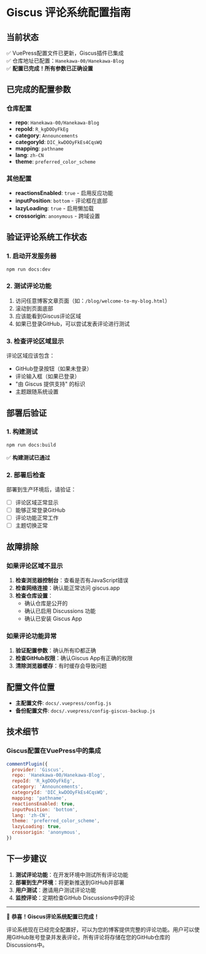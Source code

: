 # Giscus 评论系统配置指南

## 当前状态
✅ VuePress配置文件已更新，Giscus插件已集成  
✅ 仓库地址已配置：`Hanekawa-00/Hanekawa-Blog`  
✅ **配置已完成！所有参数已正确设置**

## 已完成的配置参数

### 仓库配置
- **repo**: `Hanekawa-00/Hanekawa-Blog`
- **repoId**: `R_kgDOOyFkEg`
- **category**: `Announcements`
- **categoryId**: `DIC_kwDOOyFkEs4CqsWQ`
- **mapping**: `pathname`
- **lang**: `zh-CN`
- **theme**: `preferred_color_scheme`

### 其他配置
- **reactionsEnabled**: `true` - 启用反应功能
- **inputPosition**: `bottom` - 评论框在底部
- **lazyLoading**: `true` - 启用懒加载
- **crossorigin**: `anonymous` - 跨域设置

## 验证评论系统工作状态

### 1. 启动开发服务器
```bash
npm run docs:dev
```

### 2. 测试评论功能
1. 访问任意博客文章页面（如：`/blog/welcome-to-my-blog.html`）
2. 滚动到页面底部
3. 应该能看到Giscus评论区域
4. 如果已登录GitHub，可以尝试发表评论进行测试

### 3. 检查评论区域显示
评论区域应该包含：
- GitHub登录按钮（如果未登录）
- 评论输入框（如果已登录）
- "由 Giscus 提供支持" 的标识
- 主题跟随系统设置

## 部署后验证

### 1. 构建测试
```bash
npm run docs:build
```
✅ **构建测试已通过**

### 2. 部署后检查
部署到生产环境后，请验证：
- [ ] 评论区域正常显示
- [ ] 能够正常登录GitHub
- [ ] 评论功能正常工作
- [ ] 主题切换正常

## 故障排除

### 如果评论区域不显示
1. **检查浏览器控制台**：查看是否有JavaScript错误
2. **检查网络连接**：确认能正常访问 giscus.app
3. **检查仓库设置**：
   - 确认仓库是公开的
   - 确认已启用 Discussions 功能
   - 确认已安装 Giscus App

### 如果评论功能异常
1. **验证配置参数**：确认所有ID都正确
2. **检查GitHub权限**：确认Giscus App有正确的权限
3. **清除浏览器缓存**：有时缓存会导致问题

## 配置文件位置
- **主配置文件**: `docs/.vuepress/config.js`
- **备份配置文件**: `docs/.vuepress/config-giscus-backup.js`

## 技术细节

### Giscus配置在VuePress中的集成
```javascript
commentPlugin({
  provider: 'Giscus',
  repo: 'Hanekawa-00/Hanekawa-Blog',
  repoId: 'R_kgDOOyFkEg',
  category: 'Announcements',
  categoryId: 'DIC_kwDOOyFkEs4CqsWQ',
  mapping: 'pathname',
  reactionsEnabled: true,
  inputPosition: 'bottom',
  lang: 'zh-CN',
  theme: 'preferred_color_scheme',
  lazyLoading: true,
  crossorigin: 'anonymous',
})
```

## 下一步建议

1. **测试评论功能**：在开发环境中测试所有评论功能
2. **部署到生产环境**：将更新推送到GitHub并部署
3. **用户测试**：邀请用户测试评论功能
4. **监控评论**：定期检查GitHub Discussions中的评论

---

🎉 **恭喜！Giscus评论系统配置已完成！**

评论系统现在已经完全配置好，可以为您的博客提供完整的评论功能。用户可以使用GitHub账号登录并发表评论，所有评论将存储在您的GitHub仓库的Discussions中。
